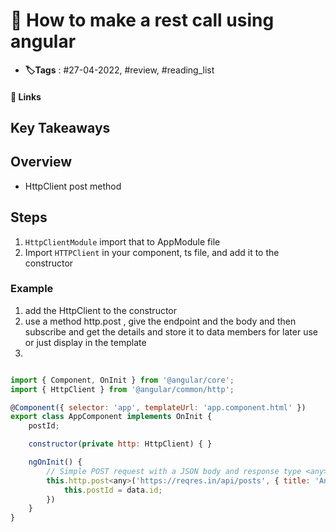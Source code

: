 # 📑 How to make a rest call using angular

- **🏷️Tags** : #27-04-2022, #review, #reading_list

#### 🔗 Links


## Key Takeaways

## Overview
- HttpClient post method


## Steps
1. `HttpClientModule` import that to AppModule file
2. Import `HTTPClient` in your component, ts file, and add it to the constructor 

### Example
1. add the HttpClient to the constructor
2. use a method http.post , give the endpoint and the body and then subscribe and get the details and store it to data members for later use or just display in the template
3. 

```javascript

import { Component, OnInit } from '@angular/core';
import { HttpClient } from '@angular/common/http';

@Component({ selector: 'app', templateUrl: 'app.component.html' })
export class AppComponent implements OnInit {
    postId;

    constructor(private http: HttpClient) { }

    ngOnInit() {      
        // Simple POST request with a JSON body and response type <any>
        this.http.post<any>('https://reqres.in/api/posts', { title: 'Angular POST Request Example' }).subscribe(data => {
            this.postId = data.id;
        })
    }
}
```

